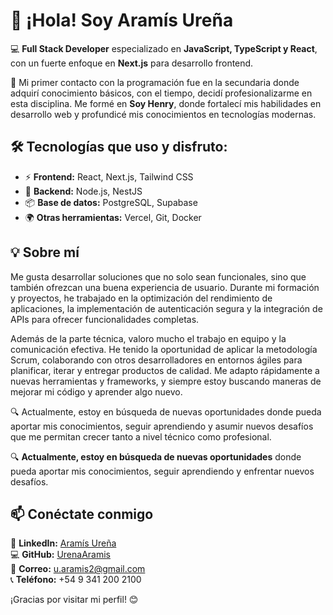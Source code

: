 # 👋 ¡Hola! Soy Aramís Ureña  

💻 **Full Stack Developer** especializado en **JavaScript, TypeScript y React**, con un fuerte enfoque en **Next.js** para desarrollo frontend.  

🚀 Mi primer contacto con la programación fue en la secundaria donde adquirí conocimiento básicos, con el tiempo, decidí profesionalizarme en esta disciplina. Me formé en **Soy Henry**, donde fortalecí mis habilidades en desarrollo web y profundicé mis conocimientos en tecnologías modernas.  

## 🛠️ Tecnologías que uso y disfruto:  
- ⚡ **Frontend:** React, Next.js, Tailwind CSS  
- 🔧 **Backend:** Node.js, NestJS  
- 📦 **Base de datos:** PostgreSQL, Supabase  
- 🌍 **Otras herramientas:** Vercel, Git, Docker  

## 💡 Sobre mí  
Me gusta desarrollar soluciones que no solo sean funcionales, sino que también ofrezcan una buena experiencia de usuario. Durante mi formación y proyectos, he trabajado en la optimización del rendimiento de aplicaciones, la implementación de autenticación segura y la integración de APIs para ofrecer funcionalidades completas.

Además de la parte técnica, valoro mucho el trabajo en equipo y la comunicación efectiva. He tenido la oportunidad de aplicar la metodología Scrum, colaborando con otros desarrolladores en entornos ágiles para planificar, iterar y entregar productos de calidad. Me adapto rápidamente a nuevas herramientas y frameworks, y siempre estoy buscando maneras de mejorar mi código y aprender algo nuevo.

🔍 Actualmente, estoy en búsqueda de nuevas oportunidades donde pueda aportar mis conocimientos, seguir aprendiendo y asumir nuevos desafíos que me permitan crecer tanto a nivel técnico como profesional.

🔍 **Actualmente, estoy en búsqueda de nuevas oportunidades** donde pueda aportar mis conocimientos, seguir aprendiendo y enfrentar nuevos desafíos.  

## 📫 Conéctate conmigo  
📌 **LinkedIn:** [Aramís Ureña](https://www.linkedin.com/in/aram%C3%ADs-ure%C3%B1a-309b3334b/?trk=opento_sprofile_pfeditor)  
💻 **GitHub:** [UrenaAramis](https://github.com/UrenaAramis)  
📧 **Correo:** u.aramis2@gmail.com  
📞 **Teléfono:** +54 9 341 200 2100  


¡Gracias por visitar mi perfil! 😊  
